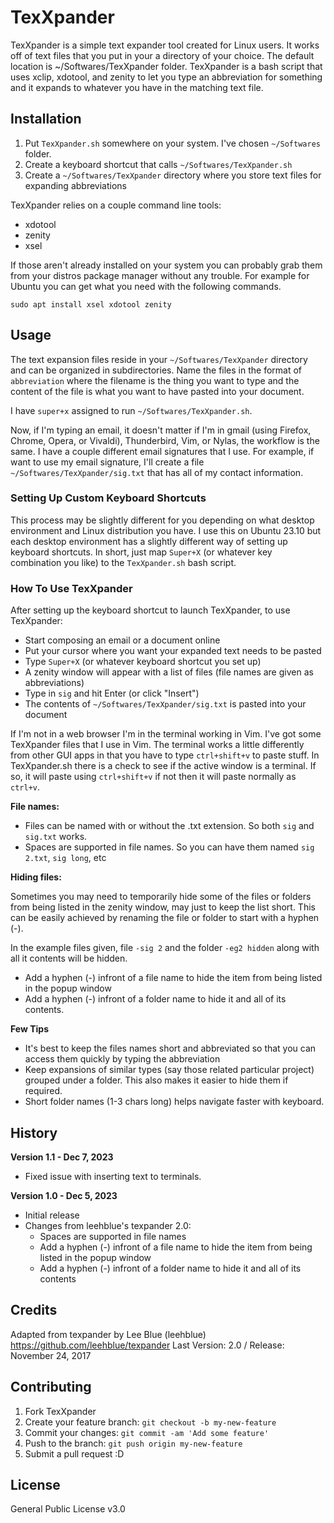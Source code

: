 # TexXpander

TexXpander is a simple text expander tool created for Linux users. It works off of text files that you put in your a directory of your choice. The default location is ~/Softwares/TexXpander folder. TexXpander is a bash script that uses xclip, xdotool, and zenity to let you type an abbreviation for something and it expands to whatever you have in the matching text file.

## Installation

1. Put `TexXpander.sh` somewhere on your system. I've chosen `~/Softwares` folder.
1. Create a keyboard shortcut that calls `~/Softwares/TexXpander.sh`
1. Create a `~/Softwares/TexXpander` directory where you store text files for expanding abbreviations

TexXpander relies on a couple command line tools:

- xdotool
- zenity
- xsel

If those aren't already installed on your system you can probably grab them from your distros package manager without any trouble. For example for Ubuntu you can get what you need with the following commands.

```
sudo apt install xsel xdotool zenity
```

## Usage

The text expansion files reside in your `~/Softwares/TexXpander` directory and can be organized in subdirectories. Name the files in the format of `abbreviation` where the filename is the thing you want to type and the content of the file is what you want to have pasted into your document.

I have `super+x` assigned to run `~/Softwares/TexXpander.sh`. 

Now, if I'm typing an email, it doesn't matter if I'm in gmail (using Firefox, Chrome, Opera, or Vivaldi), Thunderbird, Vim, or Nylas, the workflow is the same. I have a couple different email signatures that I use. For example, if want to use my email signature, I'll create a file `~/Softwares/TexXpander/sig.txt` that has all of my contact information.

### Setting Up Custom Keyboard Shortcuts

This process may be slightly different for you depending on what desktop environment and Linux distribution you have. I use this on Ubuntu 23.10 but each desktop environment has a slightly different way of setting up keyboard shortcuts. In short, just map `Super+X` (or whatever key combination you like) to the `TexXpander.sh` bash script. 

### How To Use TexXpander

After setting up the keyboard shortcut to launch TexXpander, to use TexXpander:

- Start composing an email or a document online
- Put your cursor where you want your expanded text needs to be pasted
- Type `Super+X` (or whatever keyboard shortcut you set up)
- A zenity window will appear with a list of files (file names are given as abbreviations)
- Type in `sig` and hit Enter (or click "Insert")
- The contents of `~/Softwares/TexXpander/sig.txt` is pasted into your document

If I'm not in a web browser I'm in the terminal working in Vim. I've got some TexXpander files that I use in Vim. The terminal works a little differently from other GUI apps in that you have to type `ctrl+shift+v` to paste stuff. In TexXpander.sh there is a check to see if the active window is a terminal. If so, it will paste using `ctrl+shift+v` if not then it will paste normally as `ctrl+v`.

**File names:**
 - Files can be named with or without the .txt extension. So both `sig` and `sig.txt` works.
 - Spaces are supported in file names. So you can have them named `sig 2.txt`, `sig long`, etc

**Hiding files:**

Sometimes you may need to temporarily hide some of the files or folders from being listed in the zenity window, may just to keep the list short.
This can be easily achieved by renaming the file or folder to start with a hyphen (-).

In the example files given, file `-sig 2` and the folder `-eg2 hidden` along with all it contents will be hidden.
 - Add a hyphen (-) infront of a file name to hide the item from being listed in the popup window
 - Add a hyphen (-) infront of a folder name to hide it and all of its contents.

**Few Tips**
 - It's best to keep the files names short and abbreviated so that you can access them quickly by typing the abbreviation
 - Keep expansions of similar types (say those related particular project) grouped under a folder. This also makes it easier to hide them if required.
 - Short folder names (1-3 chars long) helps navigate faster with keyboard.

## History

**Version 1.1 - Dec 7, 2023**

- Fixed issue with inserting text to terminals.

**Version 1.0 - Dec 5, 2023**

- Initial release
- Changes from leehblue's texpander 2.0:
  - Spaces are supported in file names
  - Add a hyphen (-) infront of a file name to hide the item from being listed in the popup window
  - Add a hyphen (-) infront of a folder name to hide it and all of its contents

## Credits

Adapted from texpander by Lee Blue (leehblue)
https://github.com/leehblue/texpander
Last Version: 2.0 / Release: November 24, 2017

## Contributing

1. Fork TexXpander
2. Create your feature branch: `git checkout -b my-new-feature`
3. Commit your changes: `git commit -am 'Add some feature'`
4. Push to the branch: `git push origin my-new-feature`
5. Submit a pull request :D
   
## License

General Public License v3.0
 
